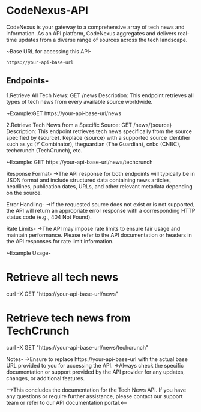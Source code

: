 # CodeNexus-API
CodeNexus is your gateway to a comprehensive array of tech news and information. As an API platform, CodeNexus aggregates and delivers real-time updates from a diverse range of sources across the tech landscape. 

~Base URL for accessing this API-
```
https://your-api-base-url
```
## Endpoints-
1.Retrieve All Tech News: GET /news
Description: This endpoint retrieves all types of tech news from every available source worldwide.

~Example:GET https://your-api-base-url/news

2.Retrieve Tech News from a Specific Source: GET /news/{source}
Description: This endpoint retrieves tech news specifically from the source specified by {source}. Replace {source} with a supported source identifier such as yc (Y Combinator), theguardian (The Guardian), cnbc (CNBC), techcrunch (TechCrunch), etc.

~Example: GET https://your-api-base-url/news/techcrunch

Response Format-
->The API response for both endpoints will typically be in JSON format and include structured data containing news articles, headlines, publication dates, URLs, and other relevant metadata depending on the source.

Error Handling-
->If the requested source does not exist or is not supported, the API will return an appropriate error response with a corresponding HTTP status code (e.g., 404 Not Found).

Rate Limits-
->The API may impose rate limits to ensure fair usage and maintain performance. Please refer to the API documentation or headers in the API responses for rate limit information.

~Example Usage-
# Retrieve all tech news
curl -X GET "https://your-api-base-url/news"

# Retrieve tech news from TechCrunch
curl -X GET "https://your-api-base-url/news/techcrunch"

Notes-
->Ensure to replace https://your-api-base-url with the actual base URL provided to you for accessing the API.
->Always check the specific documentation or support provided by the API provider for any updates, changes, or additional features.

-->This concludes the documentation for the Tech News API. If you have any questions or require further assistance, please contact our support team or refer to our API documentation portal.<--

